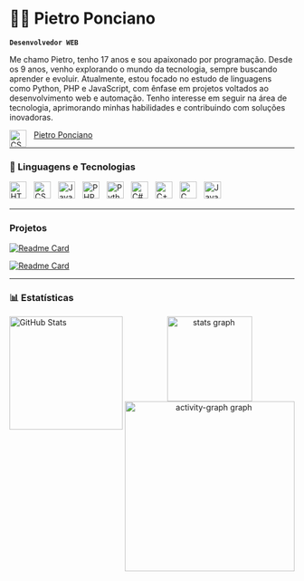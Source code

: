 # 👨‍💻 Pietro Ponciano

**`Desenvolvedor WEB`**

Me chamo Pietro, tenho 17 anos e sou apaixonado por programação. Desde os 9 anos, venho explorando o mundo da tecnologia, sempre buscando aprender e evoluir. Atualmente, estou focado no estudo de linguagens como Python, PHP e JavaScript, com ênfase em projetos voltados ao desenvolvimento web e automação. Tenho interesse em seguir na área de tecnologia, aprimorando minhas habilidades e contribuindo com soluções inovadoras.

<p align="left">
    <a href="https://www.linkedin.com/in/pietro-gonçalves-ponciano-596a58304/">
        <img 
            title="Me siga no linkedin" 
            align="left" 
            alt="CSS" 
            title="CSS"
            width="30px" 
            style="padding-right: 10px;"
            src="https://cdn.jsdelivr.net/gh/devicons/devicon@latest/icons/linkedin/linkedin-original.svg"
        />
    </a>
    <a href="https://www.linkedin.com/in/pietro-gonçalves-ponciano-596a58304/">
    Pietro Ponciano
    </a>
</p>




---
### 🤖 Linguagens e Tecnologias

<img 
    align="left" 
    alt="HTML"
    title="HTML" 
    width="30px" 
    style="padding-right: 10px;" 
    src="https://cdn.jsdelivr.net/gh/devicons/devicon@latest/icons/html5/html5-original.svg" 
/>
<img 
    align="left" 
    alt="CSS" 
    title="CSS"
    width="30px" 
    style="padding-right: 10px;" 
    src="https://cdn.jsdelivr.net/gh/devicons/devicon@latest/icons/css3/css3-original.svg" 
/>
<img 
    align="left" 
    alt="JavaScript" 
    title="JavaScript"
    width="30px" 
    style="padding-right: 10px;" 
    src="https://cdn.jsdelivr.net/gh/devicons/devicon@latest/icons/javascript/javascript-original.svg" 
/>


<img 
    align="left" 
    alt="PHP" 
    title="PHP"
    width="30px" 
    style="padding-right: 10px;" 
    src="https://cdn.jsdelivr.net/gh/devicons/devicon@latest/icons/php/php-original.svg" 
/>
<img 
    align="left" 
    alt="Python" 
    title="Python"
    width="30px" 
    style="padding-right: 10px;" 
    src="https://cdn.jsdelivr.net/gh/devicons/devicon@latest/icons/python/python-original.svg" 
/>

<img 
    align="left" 
    alt="C#" 
    title="C#"
    width="30px" 
    style="padding-right: 10px;" 
src="https://cdn.jsdelivr.net/gh/devicons/devicon@latest/icons/csharp/csharp-original.svg" />

<img 
    align="left" 
    alt="C++" 
    title="C++"
    width="30px" 
    style="padding-right: 10px;" 
src="https://cdn.jsdelivr.net/gh/devicons/devicon@latest/icons/cplusplus/cplusplus-original.svg" />

<img 
    align="left" 
    alt="C" 
    title="C"
    width="30px" 
    style="padding-right: 10px;" 
src="https://cdn.jsdelivr.net/gh/devicons/devicon@latest/icons/c/c-original.svg" />

<img 
    align="left" 
    alt="Java" 
    title="Java"
    width="30px" 
    style="padding-right: 10px;" 
src="https://cdn.jsdelivr.net/gh/devicons/devicon@latest/icons/java/java-original-wordmark.svg" />


          

<br/>
<br/>

---
### Projetos

[![Readme Card](https://github-readme-stats.vercel.app/api/pin/?username=PietroPonciano&repo=CineMatch&theme=dark)](https://github.com/PietroPonciano/CineMatch)

[![Readme Card](https://github-readme-stats.vercel.app/api/pin/?username=PietroPonciano&repo=portfolio&theme=dark)](https://github.com/PietroPonciano/portfolio)

---
### 📊 Estatísticas

<p>

<img 
      align="left" 
      alt="GitHub Stats" 
      height="200" 
      src="https://github-readme-stats.vercel.app/api/top-langs/?username=PietroPonciano&theme=tokyonight&layout=compact&custom_title=Tecnologias&langs_count=9" 
  />

<div align="center">
  <img src="https://github-readme-stats.vercel.app/api?username=PietroPonciano&hide_title=false&hide_rank=false&show_icons=true&include_all_commits=true&count_private=true&disable_animations=false&theme=dracula&locale=en&hide_border=false&order=1" height="150" alt="stats graph"  />
  <img src="https://github-readme-activity-graph.vercel.app/graph?username=PietroPonciano&radius=16&theme=react&area=true&order=5" height="300" alt="activity-graph graph"  />
</div>

###
</p>
